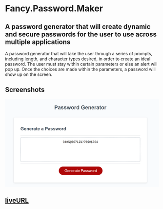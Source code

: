 # Fancy.Password.Maker
## A password generator that will create dynamic and secure passwords for the user to use across multiple applications

A password generator that will take the user through a series of prompts, including length, and character types desired, in order to create an ideal password.  The user must stay within certain parameters or else an alert will pop up. Once the choices are made within the parameters, a password will show up on the screen.

## Screenshots

![Screenshot of password generator in use](./assets/Screenshots/fancypassword.01.png)


## [liveURL](https://rachaelkstokes.github.io/Fancy.Password.Maker/)
